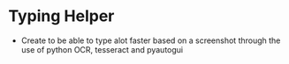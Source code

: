 # Typing Helper
- Create to be able to type alot faster based on a screenshot through the use of python OCR, tesseract and pyautogui
